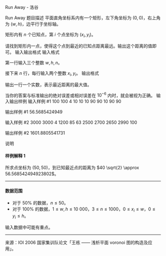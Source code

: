 



Run Away - 洛谷














Run Away
题目描述
平面直角坐标系内有一个矩形，左下角坐标为 $(0, 0)$，右上角为 $(w, h)$，边平行于坐标轴。

矩形内有 $n$ 个已知点，第 $i$ 个点坐标为 $(x_i, y_i)$。

请找到矩形内一点，使得这个点到最近的已知点距离最远。输出这个距离的值即可。
输入输出格式
输入格式

第一行输入三个整数 $w, h, n$。

接下来 $n$ 行，每行输入两个整数 $x_i, y_i$。
输出格式

输出一行一个实数，表示最近距离的最大值。

当你的答案与标准输出的绝对误差或相对误差在 $10^{-6}$ 内时，就会被视为正确。
输入输出样例
输入样例 #1
100 100 4
10 10
10 90
90 10
90 90

输出样例 #1
56.5685424949

输入样例 #2
3000 3000 4
1200 85
63 2500
2700 2650
2990 100

输出样例 #2
1601.8805541731

说明
#### 样例解释 1

所求点坐标为 $(50, 50)$，到已知最近点的距离为 $40 \sqrt{2} \approx 56.568542494923802$。

---

#### 数据范围

- 对于 $50\%$ 的数据，$n \le 50$。
- 对于 $100\%$ 的数据，$1 \le w, h \le 10\ 000$，$3 \le n \le 1000$，$0 \le x_i \le w$，$0 \le y_i \le h$。

输入数据中可能有重点。

---

来源：IOI 2006 国家集训队论文「王栋 —— 浅析平面 voronoi 图的构造及应用」。






